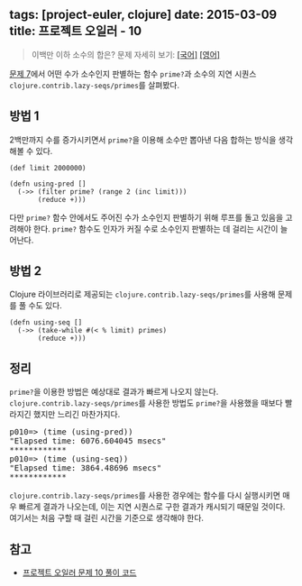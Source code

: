 tags: [project-euler, clojure]
date: 2015-03-09
title: 프로젝트 오일러 - 10
---
> 이백만 이하 소수의 합은?
> 문제 자세히 보기: [[국어]](http://euler.synap.co.kr/prob_detail.php?id=10) [[영어]](https://projecteuler.net/problem=10)

[문제 7](/2015/02/10/project-euler-007/)에서 어떤 수가 소수인지 판별하는 함수 `prime?`과 소수의 지연 시퀀스 `clojure.contrib.lazy-seqs/primes`를 살펴봤다.<!--more-->

## 방법 1
2백만까지 수를 증가시키면서 `prime?`을 이용해 소수만 뽑아낸 다음 합하는 방식을 생각해볼 수 있다.

```
(def limit 2000000)

(defn using-pred []
  (->> (filter prime? (range 2 (inc limit)))
       (reduce +)))
```

다만 `prime?` 함수 안에서도 주어진 수가 소수인지 판별하기 위해 루프를 돌고 있음을 고려해야 한다. `prime?` 함수도 인자가 커질 수로 소수인지 판별하는 데 걸리는 시간이 늘어난다.

## 방법 2
Clojure 라이브러리로 제공되는 `clojure.contrib.lazy-seqs/primes`를 사용해 문제를 풀 수도 있다.

```
(defn using-seq []
  (->> (take-while #(< % limit) primes)
       (reduce +)))
```

## 정리
`prime?`을 이용한 방법은 예상대로 결과가 빠르게 나오지 않는다. `clojure.contrib.lazy-seqs/primes`를 사용한 방법도 `prime?`을 사용했을 때보다 빨라지긴 했지만 느리긴 마찬가지다.

<pre class="console">
p010=> (time (using-pred))
"Elapsed time: 6076.604045 msecs"
************
p010=> (time (using-seq))
"Elapsed time: 3864.48696 msecs"
************
</pre>

`clojure.contrib.lazy-seqs/primes`를 사용한 경우에는 함수를 다시 실행시키면 매우 빠르게 결과가 나오는데, 이는 지연 시퀀스로 구한 결과가 캐시되기 때문일 것이다. 여기서는 처음 구할 때 걸린 시간을 기준으로 생각해야 한다.

## 참고
* [프로젝트 오일러 문제 10 풀이 코드](https://github.com/ntalbs/euler/blob/master/src/p010.clj)
